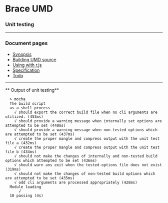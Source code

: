 # Brace UMD
### Unit testing

------

### Document pages
* [Synopsis](https://github.com/restarian/brace_umd/blob/master/README.md)
* [Building UMD source](https://github.com/restarian/brace_umd/blob/master/doc/build.md)
* [Using with r.js](https://github.com/restarian/brace_umd/blob/master/doc/optimizer.md)
* [Specification](https://github.com/restarian/brace_umd/blob/master/doc/specification.md)
* [Todo](https://github.com/restarian/brace_umd/blob/master/doc/todo.md)

----

** Output of unit testing**
      
      > mocha
      The build script
      as a shell process
        √ should export the correct build file when no cli arguments are utilized. (453ms)
        √ should provide a warning message when internally set options are attempted to be set (440ms)
        √ should provide a warning message when non-tested options which are attempted to be set (437ms)
        √ create the proper mangle and compress output with the unit test file a (432ms)
        √ create the proper mangle and compress output with the unit test file b (434ms)
        √ should not make the changes of internally and non-tested build options which attempted to be set (436ms)
        √ should warn ans exit when the tested-options file does not exist (319ms)
        √ should not make the changes of non-tested build options which are attempted to be set (435ms)
        √ odd cli arguments are processed appropriately (428ms)
      Module loading
          √
      10 passing (4s)
